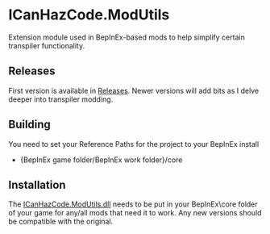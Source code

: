 # ICanHazCode.ModUtils

Extension module used in BepInEx-based mods to help simplify certain transpiler functionality.

## Releases

First version is available in [Releases](http://github.com/ICanHazCode/ModUtils/releases).
Newer versions will add bits as I delve deeper into transpiler modding.

## Building
You need to set your Reference Paths for the project to your BepInEx install
 - {BepInEx game folder/BepInEx work folder}/core


## Installation

The [ICanHazCode.ModUtils.dll]() needs to be put in your BepInEx\core folder of your game for any/all mods that need it to work.
Any new versions should be compatible with the original.


